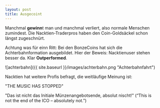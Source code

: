 ```yaml
---
layout: post
title: Ausgecoint
---
```


Manchmal **gewinn**t man und manchmal verliert, also normale Menschen zumindest.
Die Nacktien-Traderpros haben den Coin-Goldsäckel schon längst zugeschnürt.

Achtung was für einn Ritt: Bei den BonzeCoins hat sich die Achterbahnformation ausgebildet.
Hier der Beweis: 
Nacktienuser stehen besser da. Klar **Outperformed**.

![achterbahn]({{ site.baseurl }}/images/achterbahn.png "Achterbahnfahrt")

Nacktien hat weitere Profis befragt, die weitläufige Meinung ist:

"THE MUSIC HAS STOPPED"

"Das ist nicht das Initiale Münzenangebotsende, absolut nischt!" (“This is not the end of the ICO – absolutely not.”)
